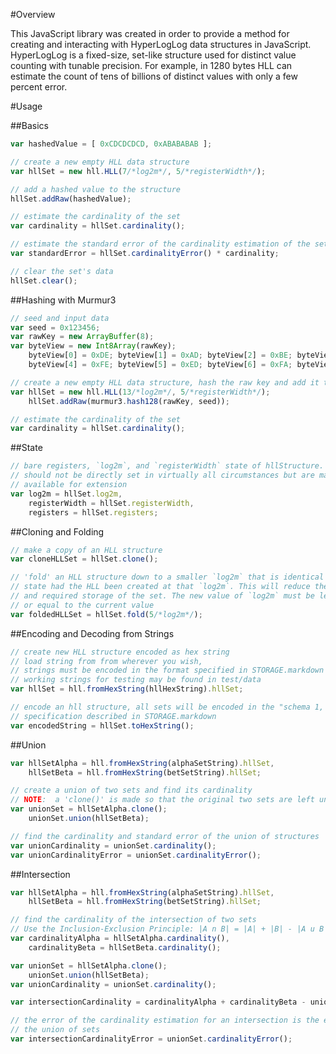 #Overview

This JavaScript library was created in order to provide a method for creating 
and interacting with HyperLogLog data structures in JavaScript. HyperLogLog is 
a fixed-size, set-like structure used for distinct value counting with tunable 
precision. For example, in 1280 bytes HLL can estimate the count of tens of billions 
of distinct values with only a few percent error.

#Usage

##Basics

```javascript
var hashedValue = [ 0xCDCDCDCD, 0xABABABAB ];

// create a new empty HLL data structure
var hllSet = new hll.HLL(7/*log2m*/, 5/*registerWidth*/);

// add a hashed value to the structure
hllSet.addRaw(hashedValue);

// estimate the cardinality of the set
var cardinality = hllSet.cardinality();

// estimate the standard error of the cardinality estimation of the set
var standardError = hllSet.cardinalityError() * cardinality;

// clear the set's data
hllSet.clear();
```

##Hashing with Murmur3

```javascript
// seed and input data
var seed = 0x123456;
var rawKey = new ArrayBuffer(8);
var byteView = new Int8Array(rawKey);
    byteView[0] = 0xDE; byteView[1] = 0xAD; byteView[2] = 0xBE; byteView[3] = 0xEF;
    byteView[4] = 0xFE; byteView[5] = 0xED; byteView[6] = 0xFA; byteView[7] = 0xCE;

// create a new empty HLL data structure, hash the raw key and add it to the set
var hllSet = new hll.HLL(13/*log2m*/, 5/*registerWidth*/);
    hllSet.addRaw(murmur3.hash128(rawKey, seed));

// estimate the cardinality of the set
var cardinality = hllSet.cardinality();
```

##State

```javascript
// bare registers, `log2m`, and `registerWidth` state of hllStructure. These
// should not be directly set in virtually all circumstances but are made
// available for extension
var log2m = hllSet.log2m,
    registerWidth = hllSet.registerWidth,
    registers = hllSet.registers;
```

##Cloning and Folding

```javascript
// make a copy of an HLL structure
var cloneHLLSet = hllSet.clone();

// 'fold' an HLL structure down to a smaller `log2m` that is identical to the
// state had the HLL been created at that `log2m`. This will reduce the precision 
// and required storage of the set. The new value of `log2m` must be less than 
// or equal to the current value
var foldedHLLSet = hllSet.fold(5/*log2m*/);
```

##Encoding and Decoding from Strings

```javascript
// create new HLL structure encoded as hex string
// load string from from wherever you wish,
// strings must be encoded in the format specified in STORAGE.markdown
// working strings for testing may be found in test/data
var hllSet = hll.fromHexString(hllHexString).hllSet;

// encode an hll structure, all sets will be encoded in the "schema 1, FULL" 
// specification described in STORAGE.markdown
var encodedString = hllSet.toHexString();
```

##Union

```javascript
var hllSetAlpha = hll.fromHexString(alphaSetString).hllSet,
    hllSetBeta = hll.fromHexString(betSetString).hllSet;

// create a union of two sets and find its cardinality
// NOTE:  a 'clone()' is made so that the original two sets are left untouched
var unionSet = hllSetAlpha.clone();
    unionSet.union(hllSetBeta);

// find the cardinality and standard error of the union of structures
var unionCardinality = unionSet.cardinality();
var unionCardinalityError = unionSet.cardinalityError();
```

##Intersection

```javascript
var hllSetAlpha = hll.fromHexString(alphaSetString).hllSet,
    hllSetBeta = hll.fromHexString(betSetString).hllSet;

// find the cardinality of the intersection of two sets
// Use the Inclusion-Exclusion Principle: |A n B| = |A| + |B| - |A u B|
var cardinalityAlpha = hllSetAlpha.cardinality(),
    cardinalityBeta = hllSetBeta.cardinality();

var unionSet = hllSetAlpha.clone();
    unionSet.union(hllSetBeta);
var unionCardinality = unionSet.cardinality();

var intersectionCardinality = cardinalityAlpha + cardinalityBeta - unionCardiniality;

// the error of the cardinality estimation for an intersection is the error of
// the union of sets
var intersectionCardinalityError = unionSet.cardinalityError();
```
